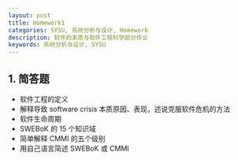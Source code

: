 ```yaml
---
layout: post
title: Homework1
categories: SYSU, 系统分析与设计, Homework
description: 软件的本质与软件工程科学部分作业
keywords: 系统分析与设计, SYSU
---
```


## 1. 简答题

* 软件工程的定义
* 解释导致 software crisis 本质原因、表现，述说克服软件危机的方法
* 软件生命周期
* SWEBoK 的 15 个知识域
* 简单解释 CMMI 的五个级别
* 用自己语言简述 SWEBoK 或 CMMI

